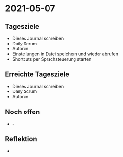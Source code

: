 # 2021-05-07
## Tagesziele
* Dieses Journal schreiben
* Daily Scrum
* Autorun 
* Einstellungen in Datei speichern und wieder abrufen  
* Shortcuts per Sprachsteuerung starten
## Erreichte Tagesziele
* Dieses Journal schreiben
* Daily Scrum
* Autorun
## Noch offen
* \-
## Reflektion
*